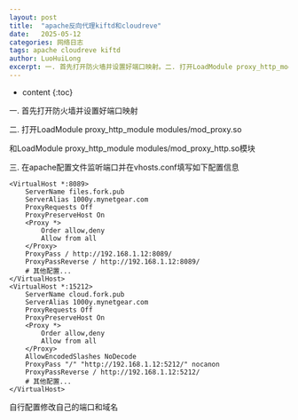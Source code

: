 ```yaml
---
layout: post
title:  "apache反向代理kiftd和cloudreve"
date:   2025-05-12
categories: 网络日志
tags: apache cloudreve kiftd
author: LuoHuiLong
excerpt: 一. 首先打开防火墙并设置好端口映射。二. 打开LoadModule proxy_http_module modules/mod_proxy.so和LoadModule proxy_http_module modules/mod_proxy_http.so模块。三. 在apache配置文件监听端口并在vhosts.conf填写如下配置信息。
---
```


* content
{:toc}

一. 首先打开防火墙并设置好端口映射

二. 打开LoadModule proxy_http_module modules/mod_proxy.so

和LoadModule proxy_http_module modules/mod_proxy_http.so模块

三. 在apache配置文件监听端口并在vhosts.conf填写如下配置信息

    <VirtualHost *:8089>
        ServerName files.fork.pub
        ServerAlias 1000y.mynetgear.com
        ProxyRequests Off
        ProxyPreserveHost On
        <Proxy *>
            Order allow,deny
            Allow from all
        </Proxy>
        ProxyPass / http://192.168.1.12:8089/
        ProxyPassReverse / http://192.168.1.12:8089/
        # 其他配置...
    </VirtualHost>
    <VirtualHost *:15212>
        ServerName cloud.fork.pub
        ServerAlias 1000y.mynetgear.com
        ProxyRequests Off
        ProxyPreserveHost On
        <Proxy *>
            Order allow,deny
            Allow from all
        </Proxy>
        AllowEncodedSlashes NoDecode
        ProxyPass "/" "http://192.168.1.12:5212/" nocanon
        ProxyPassReverse / http://192.168.1.12:5212/
        # 其他配置...
    </VirtualHost>

自行配置修改自己的端口和域名